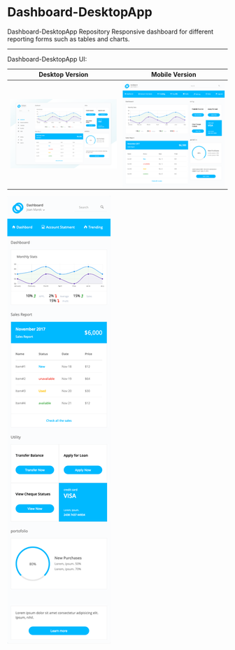 # Dashboard-DesktopApp
Dashboard-DesktopApp Repository
Responsive dashboard for different reporting forms such as tables and charts.

---------------------------------

Dashboard-DesktopApp UI:


Desktop Version                    |  Mobile Version
:---------------------------------:|:-------------------------:
![](img/Dashboard-DesktopApp-1.png) | ![](img/Dashboard-DesktopApp-2.png)
![](img/Dashboard-DesktopApp-3.png)
